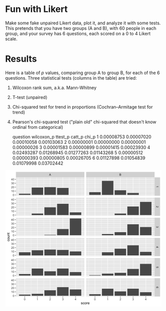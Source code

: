 Fun with Likert
========

Make some fake unpaired Likert data, plot it, and analyze it with some
tests. This pretends that you have two groups (A and B), with 60
people in each group, and your survey has 6 questions, each scored on
a 0 to 4 Likert scale.

Results
========

Here is a table of *p* values, comparing group A to group B, for each
of the 6 questions. Three statistical tests (columns in the table) are
tried:

1. Wilcoxon rank sum, a.k.a. Mann-Whitney
2. T-test (unpaired)
3. Chi-squared test for trend in proportions (Cochran–Armitage test for trend)
4. Pearson's chi-squared test ("plain old" chi-squared that doesn't
know ordinal from categorical)

      question wilcoxon_p    ttest_p     catt_p      chi_p
             1 0.00008753 0.00007020 0.00010058 0.00103063
             2 0.00000001 0.00000000 0.00000001 0.00000026
             3 0.00001583 0.00000899 0.00001415 0.00023930
             4 0.02493287 0.01268945 0.01277263 0.01143268
             5 0.00000512 0.00000393 0.00000805 0.00026705
             6 0.01127898 0.01054839 0.01079998 0.03702442

![plot of likert data](facet_grid.png "Plot of Likert data")
